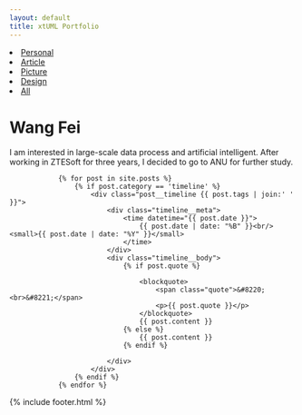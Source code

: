 ```yaml
---
layout: default
title: xtUML Portfolio
---
```

<div id="timeline" >
<div id="menu">
<li><a href="#" id="personal">Personal</a></li>
<li><a href="#" id="article">Article</a></li>
<li><a href="#" id="picture">Picture</a></li>
<li><a href="#" id="design">Design</a></li>
<li><a href="#" id="all" class="live">All</a></li>
</div>
<div id="aboutme">
<h1>Wang Fei</h1>
<p>I am interested in large-scale data process and artificial intelligent. After working in ZTESoft for three years,
I decided to go to ANU for further study. </p>
</div>

				{% for post in site.posts %}
					{% if post.category == 'timeline' %}
					    <div class="post__timeline {{ post.tags | join:' ' }}">
					    	<div class="timeline__meta">
								<time datetime="{{ post.date }}">
									{{ post.date | date: "%B" }}<br/><small>{{ post.date | date: "%Y" }}</small>
								</time>	
							</div>
							<div class="timeline__body">
								{% if post.quote %}
									
									<blockquote>
										<span class="quote">&#8220;<br>&#8221;</span>
										<p>{{ post.quote }}</p>
									</blockquote>
									{{ post.content }}
								{% else %}
									{{ post.content }}
								{% endif %}
							    
							</div>
					    </div>
					{% endif %}
				{% endfor %}

	
</div>
<div id="footer">
{% include footer.html %}
</div>
